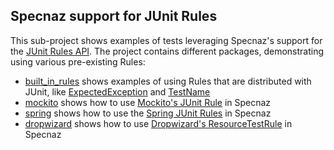 Specnaz support for JUnit Rules
-------------------------------

This sub-project shows examples of tests leveraging Specnaz's support for the
[JUnit Rules API](https://github.com/junit-team/junit4/wiki/rules).
The project contains different packages, demonstrating using various pre-existing Rules:

* [built_in_rules](src/test/java/built_in_rules) shows examples of using Rules that are distributed with JUnit,
   like [ExpectedException](http://junit.org/junit4/javadoc/4.12/org/junit/rules/ExpectedException.html)
   and [TestName](http://junit.org/junit4/javadoc/4.12/org/junit/rules/TestName.html)
* [mockito](src/test/java/mockito) shows how to use
   [Mockito's JUnit Rule](https://static.javadoc.io/org.mockito/mockito-core/1.10.19/org/mockito/junit/MockitoRule.html)
   in Specnaz
* [spring](src/test/java/spring) shows how to use the
   [Spring JUnit Rules](https://docs.spring.io/spring/docs/current/spring-framework-reference/testing.html#testcontext-junit4-rules)
   in Specnaz
* [dropwizard](src/test/java/dropwizard) shows how to use
   [Dropwizard's ResourceTestRule](http://www.dropwizard.io/1.2.2/docs/manual/testing.html#testing-resources)
   in Specnaz
